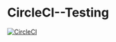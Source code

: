 # CircleCI--Testing

[![CircleCI](https://circleci.com/gh/nirmalsinghania2008/CircleCI--Testing/tree/master.svg?style=svg)](https://circleci.com/gh/nirmalsinghania2008/CircleCI--Testing/tree/master)

